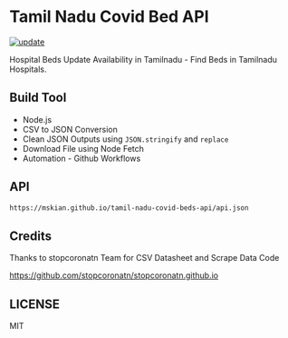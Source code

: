 # Tamil Nadu Covid Bed API

[![update](https://github.com/mskian/tamil-nadu-covid-beds-api/actions/workflows/update.yml/badge.svg)](https://github.com/mskian/tamil-nadu-covid-beds-api/actions/workflows/update.yml)  

Hospital Beds Update Availability in Tamilnadu - Find Beds in Tamilnadu Hospitals.  

## Build Tool

- Node.js
- CSV to JSON Conversion
- Clean JSON Outputs using `JSON.stringify` and `replace`
- Download File using Node Fetch
- Automation - Github Workflows

## API

```html
https://mskian.github.io/tamil-nadu-covid-beds-api/api.json
```

## Credits

Thanks to stopcoronatn Team for CSV Datasheet and Scrape Data Code

<https://github.com/stopcoronatn/stopcoronatn.github.io>

## LICENSE

MIT
